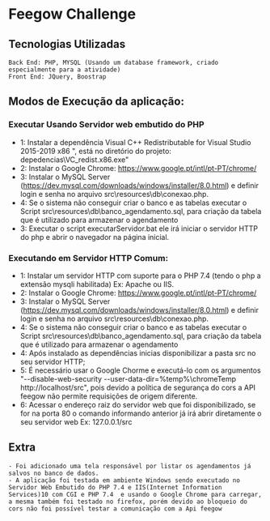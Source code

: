 # Feegow Challenge
 
## Tecnologias Utilizadas
    Back End: PHP, MYSQL (Usando um database framework, criado especialmente para a atividade)
    Front End: JQuery, Boostrap
 
 
## Modos de Execução da aplicação:
### Executar Usando Servidor web embutido do PHP
 
- 1: Instalar a dependência Visual C++ Redistributable for Visual Studio 2015-2019 x86 ", está no diretório do projeto: depedencias\VC_redist.x86.exe"
- 2: Instalar o Google Chrome: https://www.google.pt/intl/pt-PT/chrome/
- 3: Instalar o MySQL Server  (https://dev.mysql.com/downloads/windows/installer/8.0.html)  e definir login e senha no arquivo src\resources\db\conexao.php.
- 4: Se o sistema não conseguir criar o banco e as tabelas executar o Script src\resources\db\banco_agendamento.sql, para criação da tabela que é utilizado para armazenar o agendamento
- 3: Executar o script executarServidor.bat ele irá iniciar o servidor HTTP do php e abrir o navegador na página inicial.
 
 
### Executando em Servidor HTTP Comum:
-  1: Instalar um servidor HTTP com suporte para o PHP 7.4 (tendo o php a extensão mysqli habilitada) Ex: Apache ou IIS.
-  2: Instalar o Google Chrome: https://www.google.pt/intl/pt-PT/chrome/
-  3: Instalar o MySQL Server (https://dev.mysql.com/downloads/windows/installer/8.0.html) e definir login e senha no arquivo src\resources\db\conexao.php.
-  4: Se o sistema não conseguir criar o banco e as tabelas executar o Script src\resources\db\banco_agendamento.sql, para criação da tabela que é utilizado para armazenar o agendamento
-  4: Após instalado as dependências inicias disponibilizar a pasta src no seu servidor HTTP;
-  5: É necessário usar o Google Chorme e executá-lo com os argumentos "--disable-web-security  --user-data-dir=%temp%\chromeTemp http://localhost/src", pois devido a política de segurança do cors a API feegow não permite requisições de origem diferente.
-  6: Acessar o endereço raiz do servidor web que foi disponibilizado, se for na porta 80 o comando informando anterior já irá abrir diretamente o seu servidor web Ex: 127.0.0.1/src
 
## Extra
    - Foi adicionado uma tela responsável por listar os agendamentos já salvos no banco de dados.
    - A aplicação foi testada em ambiente Windows sendo executado no Servidor Web Embutido do PHP 7.4 e IIS(Internet Information Services)10 com CGI e PHP 7.4  e usando o Google Chrome para carregar, a mesma também foi testado no firefox, porém devido ao bloqueio do cors não foi possível testar a comunicação com a Api feegow
